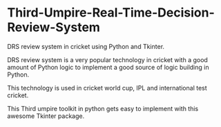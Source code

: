 # Third-Umpire-Real-Time-Decision-Review-System
DRS review system in cricket using Python and Tkinter.

DRS review system is a very popular technology in cricket with a good amount of Python logic to implement  a good source of logic building in Python. 

This technology is used in cricket world cup, IPL and international test cricket. 

This Third umpire toolkit in python gets easy to implement with this awesome Tkinter package. 


